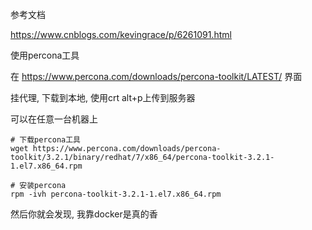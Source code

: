 参考文档

https://www.cnblogs.com/kevingrace/p/6261091.html

使用percona工具

在 https://www.percona.com/downloads/percona-toolkit/LATEST/ 界面

挂代理, 下载到本地, 使用crt alt+p上传到服务器

可以在任意一台机器上

```
# 下载percona工具
wget https://www.percona.com/downloads/percona-toolkit/3.2.1/binary/redhat/7/x86_64/percona-toolkit-3.2.1-1.el7.x86_64.rpm

# 安装percona
rpm -ivh percona-toolkit-3.2.1-1.el7.x86_64.rpm
```

然后你就会发现, 我靠docker是真的香